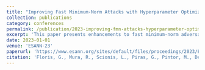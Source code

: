 ```yaml
---
title: "Improving Fast Minimum-Norm Attacks with Hyperparameter Optimization"
collection: publications
category: conferences
permalink: /publication/2023-improving-fmn-attacks-hyperparameter-optimization
excerpt: 'This paper presents enhancements to fast minimum-norm adversarial attacks through hyperparameter optimization techniques.'
date: 2023-01-01
venue: 'ESANN-23'
paperurl: 'https://www.esann.org/sites/default/files/proceedings/2023/ES2023-164.pdf'
citation: 'Floris, G., Mura, R., Scionis, L., Piras, G., Pintor, M., Demontis, A., & Biggio, B. (2023). "Improving Fast Minimum-Norm Attacks with Hyperparameter Optimization." <i>European Symposium on Artificial Neural Networks, Computational Intelligence and Machine Learning</i>.'
---
```

